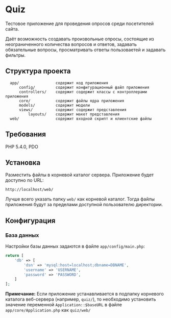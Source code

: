 Quiz
============================

Тестовое приложение для проведения опросов среди посетителей сайта.

Даёт возможность создавать произвольные опросы, состоящие из неограниченного количества вопросов и ответов, задавать обязательные вопросы, просматривать ответы пользоваетей и задавать фильтры.


Структура проекта
-----------------

      app/                содержит код приложения
          config/         содержит конфигурационный файл приложения
          controllers/    содержит содержит классы с контроллерами приложения
          core/           содержит файлы ядра приложения
          models/         содержит модели
          views/          содержит содержит представления
              layouts/    содержит макет представления
      web/                содержит входной скрипт и клиентские файлы



Требования
----------

PHP 5.4.0, PDO


Установка
---------

Разместить файлы в корневой каталог сервера. Приложение будет доступно по URL:

~~~
http://localhost/web/
~~~

Лучше всего указать папку `web/` как корневой каталог. Тогда файлы приложения будут за пределами доступной пользователю директории.

Конфигурация
------------

### База данных

Настройки базы данных задаются в файле `app/config/main.php`:

```php
return [
    'db' => [
        'dsn' => 'mysql:host=localhost;dbname=DBNAME',
        'username' => 'USERNAME',
        'password' => 'PASSWORD',
    ]
];
```

**Примечание:** Если приложение устанавливается в подпапку корневого каталога веб-сервера (например, `quiz/`), то необходимо установить значение переменной `Application::$baseURL` в файле `app/core/Application.php` как `quiz/web/`
